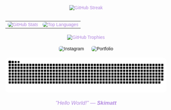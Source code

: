 <div align="center" style="font-family: Arial, sans-serif; color: #B288E0;">

  <!-- GitHub Streak -->
  <img 
    src="https://github-readme-streak-stats.herokuapp.com/?user=skimatt&theme=material-palenight&hide_border=true&background=1E1033&stroke=9D65C9&fire=B288E0&currStreakNum=AA7ED3&ring=8A4FBD&currStreakLabel=AA7ED3&sideNums=AA7ED3&sideLabels=8A4FBD" 
    alt="GitHub Streak" 
    height="180em" 
    style="margin-bottom: 20px;"
  />

  <!-- GitHub Stats and Top Languages -->
  <table style="margin: 0 auto; border-collapse: collapse;">
    <tr>
      <td>
        <img 
          src="https://github-readme-stats.vercel.app/api?username=skimatt&show_icons=true&theme=tokyonight&hide_border=true&bg_color=1E1033&title_color=AA7ED3&text_color=B288E0&icon_color=8A4FBD" 
          alt="GitHub Stats"
          style="border-radius: 10px;"
        />
      </td>
      <td>
        <img 
          src="https://github-readme-stats.vercel.app/api/top-langs?username=skimatt&layout=compact&theme=tokyonight&hide_border=true&bg_color=1E1033&title_color=AA7ED3&text_color=B288E0" 
          alt="Top Languages"
          style="border-radius: 10px;"
        />
      </td>
    </tr>
  </table>

  <!-- GitHub Trophies -->
  <div style="display: flex; justify-content: center; flex-wrap: wrap; gap: 15px; margin: 20px 0;">
    <img 
      src="https://github-profile-trophy.vercel.app/?username=skimatt&theme=discord&no-frame=true&margin-w=15&margin-h=15&column=8" 
      alt="GitHub Trophies" 
      style="max-width: 100%;"
    />
  </div>

  <!-- Social Links -->
  <div style="margin: 20px 0;">
    <a href="https://instagram.com/skimatt_" style="text-decoration: none; margin: 0 10px;">
      <img 
        src="https://img.shields.io/badge/Instagram-1E1033?style=for-the-badge&logo=instagram&logoColor=AA7ED3" 
        alt="Instagram"
        style="border-radius: 5px;"
      />
    </a>
    <a href="https://skimatt.github.io/RahmatMulia/" style="text-decoration: none; margin: 0 10px;">
      <img 
        src="https://img.shields.io/badge/Portfolio-1E1033?style=for-the-badge&logo=google-chrome&logoColor=9D65C9" 
        alt="Portfolio"
        style="border-radius: 5px;"
      />
    </a>
  </div>

  <!-- Contribution Snake Animation -->
  <div style="margin: 20px 0;">
    <img 
      src="https://raw.githubusercontent.com/platane/snk/output/github-contribution-grid-snake.svg" 
      alt="Contribution Snake Animation" 
      style="max-width: 100%; border-radius: 10px;"
    />
  </div>

  <!-- Quote -->
  <div style="margin-top: 20px; font-style: italic; font-size: 1.2em;">
    "Hello World!" — <strong>Skimatt</strong>
  </div>

</div>
